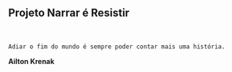 ## Projeto Narrar é Resistir
<br>



```
Adiar o fim do mundo é sempre poder contar mais uma história.
```
<strong>Ailton Krenak</strong>
